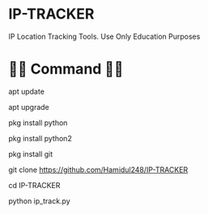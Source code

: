 # IP-TRACKER
IP Location Tracking Tools. Use Only Education Purposes 
# 🔰🔰 Command 🔰🔰 
apt update

apt upgrade

pkg install python

pkg install python2

pkg install git

git clone https://github.com/Hamidul248/IP-TRACKER

cd IP-TRACKER

python ip_track.py
